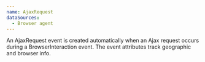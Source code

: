 ```yaml
---
name: AjaxRequest
dataSources:
  - Browser agent
---
```


An AjaxRequest event is created automatically when an Ajax request occurs during a BrowserInteraction event. The event attributes track geographic and browser info.